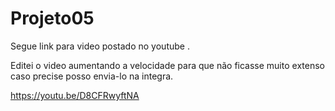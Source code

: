 # Projeto05

Segue link para video postado no youtube . 

Editei o video aumentando a velocidade para que não ficasse muito extenso caso precise posso envia-lo na integra. 

https://youtu.be/D8CFRwyftNA
